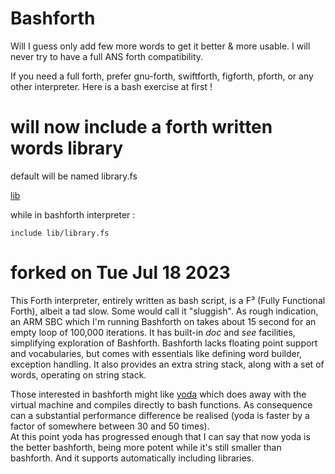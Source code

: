 # Bashforth

Will I guess only add few more words to get it better & more usable. I will never try to have a full ANS forth compatibility.

If you need a full forth, prefer gnu-forth, swiftforth, figforth, pforth, or any other interpreter. Here is a bash exercise at first ! 

# will now include a forth written words library 

default will be named library.fs

[lib](./lib/)

while in bashforth interpreter :

```
include lib/library.fs
```

# forked on Tue Jul 18 2023

This Forth interpreter, entirely written as bash script, is a F³ (Fully Functional Forth), albeit a tad slow.
Some would call it "sluggish". As rough indication, an ARM SBC which I'm running Bashforth on takes about 15 second
for an empty loop of 100,000 iterations. It has built-in _doc_ and _see_ facilities, simplifying exploration of Bashforth.
Bashforth lacks floating point support and vocabularies, but comes with essentials like defining word builder,
exception handling. It also provides an extra string stack, along with a set of words, operating on string stack.

Those interested in bashforth might like [yoda](https://github.com/Bushmills/yoda) which does away with the virtual machine
and compiles directly to bash functions. As consequence can a substantial performance difference be realised (yoda is faster by a factor of somewhere between 30 and 50 times).  
At this point yoda has progressed enough that I can say that now yoda is the better bashforth, being more potent while it's still smaller than bashforth.  And it supports automatically including libraries.

